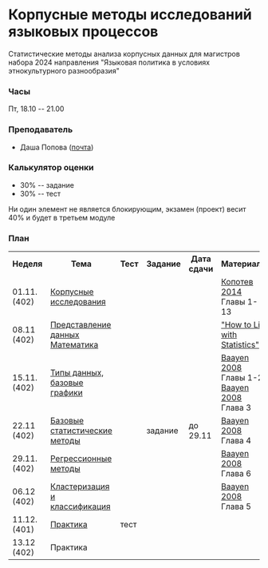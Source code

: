 # Корпусные методы исследований языковых процессов

Статистические методы анализа корпусных данных для магистров набора 2024 направления "Языковая политика в условиях этнокультурного разнообразия"

### Часы

Пт, 18.10 -- 21.00

### Преподаватель
* Даша Попова ([почта](mailto:daschapopowa@gmail.com))

### Калькулятор оценки
* 30% -- задание
* 30% -- тест 

Ни один элемент не является блокирующим, экзамен (проект) весит 40% и будет в третьем модуле

### План
<table>
  <tr>
    <th>Неделя</th>
    <th>Тема</th>
    <th>Тест</th>
    <th>Задание</th>
    <th>Дата сдачи</th>
    <th>Материалы</th>
  </tr>
  <tr>
    <td>01.11. (402)</td>
    <td><a href="https://github.com/dashapopova/CorpusMethods/blob/main/%D0%9A%D0%BE%D1%80%D0%BF%D1%83%D1%81%D0%BD%D0%B0%D1%8F%20%D0%BB%D0%B8%D0%BD%D0%B3%D0%B2%D0%B8%D1%81%D1%82%D0%B8%D0%BA%D0%B0/Corpus%20linguistics_CM.pdf">Корпусные исследования</a></td>
    <td></td>
    <td></td>
    <td></td>
    <td><a href="http://iknigi.net/avtor-mihail-kopotev/105402-vvedenie-v-korpusnuyu-lingvistiku-mihail-kopotev/read/page-1.html">Копотев 2014</a> <br> Главы 1-13
      </td>
  </tr>
    <tr>
    <td>08.11 (402)</td>
    <td><a href="https://github.com/dashapopova/CorpusMethods/blob/main/%D0%9F%D1%80%D0%B5%D0%B4%D1%81%D1%82%D0%B0%D0%B2%D0%BB%D0%B5%D0%BD%D0%B8%D0%B5%20%D0%B4%D0%B0%D0%BD%D0%BD%D1%8B%D1%85.%20%D0%9C%D0%B0%D1%82%D0%B5%D0%BC%D0%B0%D1%82%D0%B8%D0%BA%D0%B0/W2_HowToLieWithStatistics.pdf">Представление данных</a><br>
      <a href="https://github.com/dashapopova/CorpusMethods/blob/main/%D0%9F%D1%80%D0%B5%D0%B4%D1%81%D1%82%D0%B0%D0%B2%D0%BB%D0%B5%D0%BD%D0%B8%D0%B5%20%D0%B4%D0%B0%D0%BD%D0%BD%D1%8B%D1%85.%20%D0%9C%D0%B0%D1%82%D0%B5%D0%BC%D0%B0%D1%82%D0%B8%D0%BA%D0%B0/W2_Math.pdf">Математика</a></td>
    <td></td>
    <td></td>
    <td></td>
    <td><a href="https://www.google.com/url?sa=t&rct=j&q=&esrc=s&source=web&cd=&ved=2ahUKEwia9s6v_unzAhVGxosKHRCBDC4QFnoECAQQAQ&url=https%3A%2F%2Fwww.horace.org%2Fblog%2Fwp-content%2Fuploads%2F2012%2F05%2FHow-to-Lie-With-Statistics-1954-Huff.pdf&usg=AOvVaw1Ce4jG0wKVlSCz_AjOU8c2">"How to Lie with Statistics"</a> </td>
  </tr>
  <tr>
    <td>15.11. (402)</td>
    <td><a href="https://github.com/dashapopova/CorpusMethods/tree/main/%D0%A2%D0%B8%D0%BF%D1%8B%20%D0%B4%D0%B0%D0%BD%D0%BD%D1%8B%D1%85%2C%20%D0%B1%D0%B0%D0%B7%D0%BE%D0%B2%D1%8B%D0%B5%20%D0%B3%D1%80%D0%B0%D1%84%D0%B8%D0%BA%D0%B8">Типы данных, базовые графики</a></td>
    <td></td>
    <td></td>
    <td></td>
    <td><a href="http://www.sfs.uni-tuebingen.de/~hbaayen/publications/baayenCUPstats.pdf">Baayen 2008</a> <br>Главы 1-2<br>
      <a href="http://www.sfs.uni-tuebingen.de/~hbaayen/publications/baayenCUPstats.pdf">Baayen 2008</a> <br>Глава 3
    </td>
  </tr>
    <tr>
    <td>22.11 (402)</td>
    <td><a href="https://github.com/dashapopova/CorpusMethods/tree/main/%D0%91%D0%B0%D0%B7%D0%BE%D0%B2%D1%8B%D0%B5%20%D1%81%D1%82%D0%B0%D1%82%D0%B8%D1%81%D1%82%D0%B8%D1%87%D0%B5%D1%81%D0%BA%D0%B8%D0%B5%20%D0%BC%D0%B5%D1%82%D0%BE%D0%B4%D1%8B">Базовые статистические методы</a></td>
    <td></td>  
    <td>задание</td>
    <td>до 29.11</td>
    <td><a href="http://www.sfs.uni-tuebingen.de/~hbaayen/publications/baayenCUPstats.pdf">Baayen 2008</a> <br>Глава 4 
      </td>
  </tr>
  <tr>
    <td>29.11. (402)</td>
    <td><a href="https://github.com/dashapopova/CorpusMethods/tree/main/Regression">Регрессионные методы</a></td>
    <td></td>
    <td></td>
    <td></td>
    <td>
      <a href="http://www.sfs.uni-tuebingen.de/~hbaayen/publications/baayenCUPstats.pdf">Baayen 2008</a> <br>Глава 6
    </td>
  </tr>
    <tr>
    <td>06.12 (402)</td>
    <td><a href="https://github.com/dashapopova/CorpusMethods/tree/main/Clustering">Кластеризация и классификация</a></td>
    <td></td>  
    <td></td>
    <td></td>
    <td><a href="http://www.sfs.uni-tuebingen.de/~hbaayen/publications/baayenCUPstats.pdf">Baayen 2008</a> <br>Глава 5<br>
      </td>
  </tr>
  <tr>
    <td>11.12. (401)</td>
    <td><a href="https://github.com/dashapopova/CorpusMethods/tree/main/practice">Практика</a></td>
    <td>тест</td>
    <td></td>
    <td></td>
    <td>
    </td>
  </tr>
    <tr>
    <td>13.12 (402)</td>
    <td>Практика
      </td>
    <td></td>
    <td></td>  
    <td></td>
    <td></td>
  </tr> 
</table>
